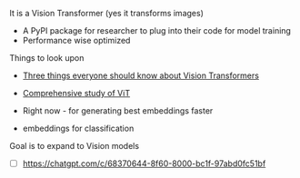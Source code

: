 It is a Vision Transformer (yes it transforms images)
- A PyPI package for researcher to plug into their code for model training
- Performance wise optimized

Things to look upon
- [Three things everyone should know about Vision Transformers](https://arxiv.org/abs/2203.09795)
- [Comprehensive study of ViT](https://arxiv.org/html/2312.01232v1)

- Right now - for generating best embeddings faster
- embeddings for classification

Goal is to expand to Vision models
- [ ] https://chatgpt.com/c/68370644-8f60-8000-bc1f-97abd0fc51bf
